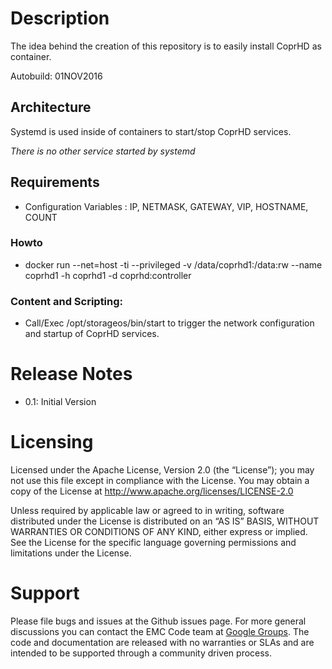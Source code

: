 # Description

The idea behind the creation of this repository is to easily install CoprHD as container.

Autobuild: 01NOV2016

## Architecture

Systemd is used inside of containers to start/stop CoprHD services.

*There is no other service started by systemd*

## Requirements

- Configuration Variables : IP, NETMASK, GATEWAY, VIP, HOSTNAME, COUNT

### Howto

- docker run --net=host -ti --privileged -v /data/coprhd1:/data:rw --name coprhd1 -h coprhd1 -d coprhd:controller

### Content and Scripting:

- Call/Exec /opt/storageos/bin/start to trigger the network configuration and startup of CoprHD services.

# Release Notes

- 0.1: Initial Version

# Licensing

Licensed under the Apache License, Version 2.0 (the “License”); you may not use this file except in compliance with the License. You may obtain a copy of the License at <http://www.apache.org/licenses/LICENSE-2.0>

Unless required by applicable law or agreed to in writing, software distributed under the License is distributed on an “AS IS” BASIS, WITHOUT WARRANTIES OR CONDITIONS OF ANY KIND, either express or implied. See the License for the specific language governing permissions and limitations under the License.

# Support

Please file bugs and issues at the Github issues page. For more general discussions you can contact the EMC Code team at <a href="https://groups.google.com/forum/#!forum/emccode-users">Google Groups</a>. The code and documentation are released with no warranties or SLAs and are intended to be supported through a community driven process.
